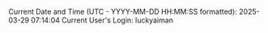 Current Date and Time (UTC - YYYY-MM-DD HH:MM:SS formatted): 2025-03-29 07:14:04
Current User's Login: luckyaiman
